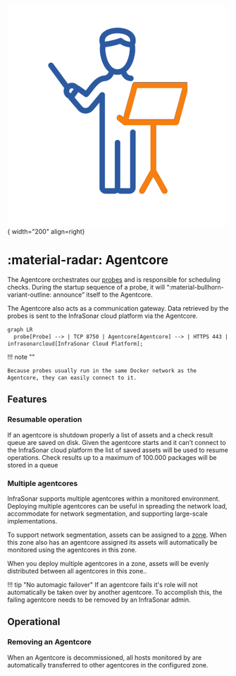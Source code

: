 ![Agentcore](../images/application_agentcore.png){ width="200" align=right}

# :material-radar: Agentcore

The Agentcore orchestrates our [probes](../collectors/index.md) and is responsible for scheduling checks.
During the startup sequence of a probe, it will “:material-bullhorn-variant-outline: announce” itself to the Agentcore.

The Agentcore also acts as a communication gateway. Data retrieved by the probes is sent to the InfraSonar cloud platform via the Agentcore.

``` mermaid
graph LR
  probe[Probe] --> | TCP 8750 | Agentcore[Agentcore] --> | HTTPS 443 | infrasonarcloud[InfraSonar Cloud Platform];
```

!!! note ""

    Because probes usually run in the same Docker network as the Agentcore, they can easily connect to it.

## Features

### Resumable operation

If an agentcore is shutdown properly a list of assets and a check result queue are saved on disk.
Given the agentcore starts and it can't connect to the InfraSonar cloud platform the list of saved assets will be used to resume operations.
Check results up to a maximum of 100.000 packages will be stored in a queue

### Multiple agentcores

InfraSonar supports multiple agentcores within a monitored environment. Deploying multiple agentcores can be useful in spreading the network load, accommodate for network segmentation, and supporting large-scale implementations.

To support network segmentation, assets can be assigned to a [zone](zones.md). When this zone also has an agentcore assigned its assets will automatically be monitored using the agentcores in this zone.

When you deploy multiple agentcores in a zone, assets will be evenly distributed between all agentcores in this zone..

!!! tip "No automagic failover"
    If an agentcore fails it's role will not automatically be taken over by another agentcore. To accomplish this, the failing agentcore needs to be removed by an InfraSonar admin.

## Operational

### Removing an Agentcore

When an Agentcore is decommissioned, all hosts monitored by are automatically transferred to other agentcores in the configured zone.